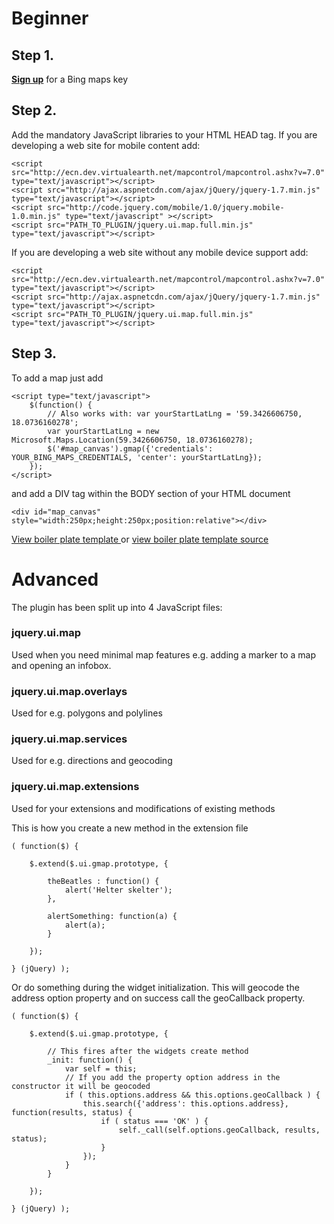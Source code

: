 # Beginner #

## Step 1. ##

**[Sign up](http://msdn.microsoft.com/en-us/library/ff428642.aspx)** for a Bing maps key

## Step 2. ##

Add the mandatory JavaScript libraries to your HTML HEAD tag.
If you are developing a web site for mobile content add:

```
<script src="http://ecn.dev.virtualearth.net/mapcontrol/mapcontrol.ashx?v=7.0" type="text/javascript"></script>
<script src="http://ajax.aspnetcdn.com/ajax/jQuery/jquery-1.7.min.js" type="text/javascript"></script>
<script src="http://code.jquery.com/mobile/1.0/jquery.mobile-1.0.min.js" type="text/javascript" ></script>
<script src="PATH_TO_PLUGIN/jquery.ui.map.full.min.js" type="text/javascript"></script>
```

If you are developing a web site without any mobile device support add:

```
<script src="http://ecn.dev.virtualearth.net/mapcontrol/mapcontrol.ashx?v=7.0" type="text/javascript"></script>
<script src="http://ajax.aspnetcdn.com/ajax/jQuery/jquery-1.7.min.js" type="text/javascript"></script>
<script src="PATH_TO_PLUGIN/jquery.ui.map.full.min.js" type="text/javascript"></script>
```

## Step 3. ##

To add a map just add

```
<script type="text/javascript">
	$(function() {
		// Also works with: var yourStartLatLng = '59.3426606750, 18.0736160278';
		var yourStartLatLng = new Microsoft.Maps.Location(59.3426606750, 18.0736160278);
		$('#map_canvas').gmap({'credentials': YOUR_BING_MAPS_CREDENTIALS, 'center': yourStartLatLng});
	});
</script>
```

and add a DIV tag within the BODY section of your HTML document

```
<div id="map_canvas" style="width:250px;height:250px;position:relative"></div>
```

[View boiler plate template ](http://jquery-bing-maps.googlecode.com/svn/trunk/examples/jquery-bing-maps-mobile-boilerplate.html) or [view boiler plate template source](http://code.google.com/p/jquery-bing-maps/source/browse/trunk/examples/jquery-bing-maps-mobile-boilerplate.html)


# Advanced #

The plugin has been split up into 4 JavaScript files:

### jquery.ui.map ###
Used when you need minimal map features e.g. adding a marker to a map and opening an infobox.

### jquery.ui.map.overlays ###

Used for e.g. polygons and polylines

### jquery.ui.map.services ###

Used for e.g. directions and geocoding

### jquery.ui.map.extensions ###

Used for your extensions and modifications of existing methods

This is how you create a new method in the extension file

```
( function($) {

	$.extend($.ui.gmap.prototype, {
		
		theBeatles : function() {
			alert('Helter skelter');
		},
		
		alertSomething: function(a) {
			alert(a);
		}
		
	});
	
} (jQuery) );
```

Or do something during the widget initialization. This will geocode the address option property and on success call the geoCallback property.

```
( function($) {

	$.extend($.ui.gmap.prototype, {
	
		// This fires after the widgets create method
		_init: function() {
			var self = this;
			// If you add the property option address in the constructor it will be geocoded 
			if ( this.options.address && this.options.geoCallback ) {
				this.search({'address': this.options.address}, function(results, status) {
					if ( status === 'OK' ) {
						self._call(self.options.geoCallback, results, status);
					}
				});
			}
		}
			
	});
        
} (jQuery) );
```